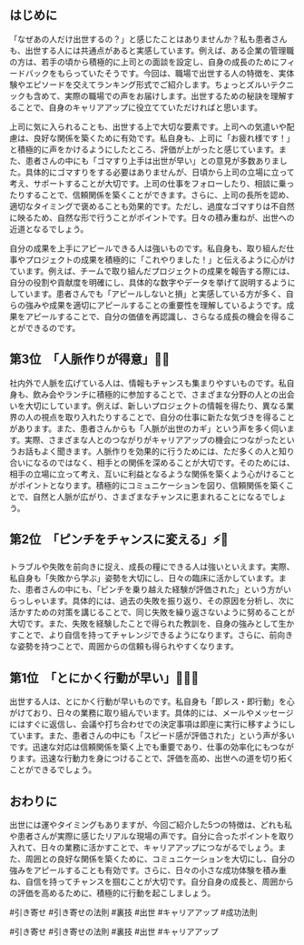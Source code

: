 ## はじめに

「なぜあの人だけ出世するの？」と感じたことはありませんか？私も患者さんも、出世する人には共通点があると実感しています。例えば、ある企業の管理職の方は、若手の頃から積極的に上司との面談を設定し、自身の成長のためにフィードバックをもらっていたそうです。今回は、職場で出世する人の特徴を、実体験やエピソードを交えてランキング形式でご紹介します。ちょっとズルいテクニックも含めて、実際の職場での声をお届けします。出世するための秘訣を理解することで、自身のキャリアアップに役立てていただければと思います。

上司に気に入られることも、出世する上で大切な要素です。上司への気遣いや配慮は、良好な関係を築くために有効です。私自身も、上司に「お疲れ様です！」と積極的に声をかけるようにしたところ、評価が上がったと感じています。また、患者さんの中にも「ゴマすり上手は出世が早い」との意見が多数ありました。具体的にゴマすりをする必要はありませんが、日頃から上司の立場に立って考え、サポートすることが大切です。上司の仕事をフォローしたり、相談に乗ったりすることで、信頼関係を築くことができます。さらに、上司の長所を認め、適切なタイミングで褒めることも効果的です。ただし、過度なゴマすりは不自然に映るため、自然な形で行うことがポイントです。日々の積み重ねが、出世への近道となるでしょう。

自分の成果を上手にアピールできる人は強いものです。私自身も、取り組んだ仕事やプロジェクトの成果を積極的に「これやりました！」と伝えるように心がけています。例えば、チームで取り組んだプロジェクトの成果を報告する際には、自分の役割や貢献度を明確にし、具体的な数字やデータを挙げて説明するようにしています。患者さんでも「アピールしないと損」と実感している方が多く、自らの強みや成果を適切にアピールすることの重要性を理解しているようです。成果をアピールすることで、自分の価値を再認識し、さらなる成長の機会を得ることができるのです。

## 第3位　「人脈作りが得意」🤝🍻

社内外で人脈を広げている人は、情報もチャンスも集まりやすいものです。私自身も、飲み会やランチに積極的に参加することで、さまざまな分野の人との出会いを大切にしています。例えば、新しいプロジェクトの情報を得たり、異なる業界の人の視点を取り入れたりすることで、自分の仕事に新たな気づきを得ることがあります。また、患者さんからも「人脈が出世のカギ」という声を多く伺います。実際、さまざまな人とのつながりがキャリアアップの機会につながったというお話もよく聞きます。人脈作りを効果的に行うためには、ただ多くの人と知り合いになるのではなく、相手との関係を深めることが大切です。そのためには、相手の立場に立って考え、互いに利益となるような関係を築くよう心がけることがポイントとなります。積極的にコミュニケーションを図り、信頼関係を築くことで、自然と人脈が広がり、さまざまなチャンスに恵まれることになるでしょう。

## 第2位　「ピンチをチャンスに変える」⚡️💪

トラブルや失敗を前向きに捉え、成長の糧にできる人は強いといえます。実際、私自身も「失敗から学ぶ」姿勢を大切にし、日々の臨床に活かしています。また、患者さんの中にも、「ピンチを乗り越えた経験が評価された」という方がいらっしゃいます。具体的には、過去の失敗を振り返り、その原因を分析し、次に活かすための対策を講じることで、同じ失敗を繰り返さないように努めることが大切です。また、失敗を経験したことで得られた教訓を、自身の強みとして生かすことで、より自信を持ってチャレンジできるようになります。さらに、前向きな姿勢を持つことで、周囲からの信頼も得られやすくなります。

## 第1位　「とにかく行動が早い」🏃‍♂️💨

出世する人は、とにかく行動が早いものです。私自身も「即レス・即行動」を心がけており、日々の業務に取り組んでいます。具体的には、メールやメッセージにはすぐに返信し、会議や打ち合わせでの決定事項は即座に実行に移すようにしています。また、患者さんの中にも「スピード感が評価された」という声が多いです。迅速な対応は信頼関係を築く上でも重要であり、仕事の効率化にもつながります。迅速な行動力を身につけることで、評価を高め、出世への道を切り拓くことができるでしょう。

## おわりに

出世には運やタイミングもありますが、今回ご紹介した5つの特徴は、どれも私や患者さんが実際に感じたリアルな現場の声です。自分に合ったポイントを取り入れて、日々の業務に活かすことで、キャリアアップにつながるでしょう。また、周囲との良好な関係を築くために、コミュニケーションを大切にし、自分の強みをアピールすることも有効です。さらに、日々の小さな成功体験を積み重ね、自信を持ってチャンスを掴むことが大切です。自分自身の成長と、周囲からの評価を高めるために、積極的に行動を起こしましょう。

#引き寄せ #引き寄せの法則 #裏技 #出世 #キャリアアップ #成功法則

#引き寄せ #引き寄せの法則 #裏技 #出世 #キャリアアップ
